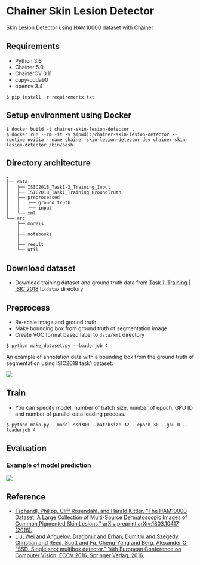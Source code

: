 # Chainer Skin Lesion Detector

Skin Lesion Detector using [HAM10000](https://arxiv.org/abs/1803.10417) dataset with [Chainer](https://chainer.org/)

## Requirements

- Python 3.6
- Chainer 5.0
- ChainerCV 0.11
- cupy-cuda90
- opencv 3.4

```shell
$ pip install -r requirementx.txt
```

## Setup environment using Docker

```
$ docker build -t chainer-skin-lesion-detector .
$ docker run --rm -it -v $(pwd):/chainer-skin-lesion-detector --runtime nvidia --name chainer-skin-lesion-detector-dev chainer-skin-lesion-detector /bin/bash
```

## Directory architecture
```
.
├── data
│   ├── ISIC2018_Task1-2_Training_Input
│   ├── ISIC2018_Task1_Training_GroundTruth
│   ├── preprocessed
│   │   ├── ground_truth
│   │   └── input
│   └── xml
└── src
    ├── models
    │
    ├── notebooks
    │
    ├── result
    └── util
```

## Download dataset
- Download training dataset and ground truth data from [Task 1: Training | ISIC 2018](https://challenge2018.isic-archive.com/task1/training/) to `data/` directory

## Preprocess

- Re-scale image and ground truth
- Make bounding box from ground truth of segmentation image
- Create VOC format based label to `data/xml` directory

```shell
$ python make_dataset.py --loaderjob 4
```

An example of annotation data with a bounding box from the ground truth of segmentation using ISIC2018 task1 dataset:

![](https://raw.githubusercontent.com/shunk031/chainer-skin-lesion-detector/master/.github/ground_truth_segmentation_with_bbox.png)

## Train
- You can specify model, number of batch size, number of epoch, GPU ID and number of parallel data loading process.
```
$ python main.py --model ssd300 --batchsize 32 --epoch 30 --gpu 0 --loaderjob 4
```

## Evaluation

### Example of model prediction

![](https://raw.githubusercontent.com/shunk031/chainer-skin-lesion-detector/master/.github/example_of_model_prediction.png)

## Reference

- [Tschandl, Philipp, Cliff Rosendahl, and Harald Kittler. "The HAM10000 Dataset: A Large Collection of Multi-Source Dermatoscopic Images of Common Pigmented Skin Lesions." arXiv preprint arXiv:1803.10417 (2018).](https://arxiv.org/abs/1803.10417)
- [Liu, Wei and Anguelov, Dragomir and Erhan, Dumitru and Szegedy, Christian and Reed, Scott and Fu, Cheng-Yang and Berg, Alexander C. "SSD: Single shot multibox detector." 14th European Conference on Computer Vision, ECCV 2016. Springer Verlag, 2016.](https://arxiv.org/abs/1512.02325)
